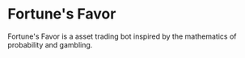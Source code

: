 # Fortune's Favor 

Fortune's Favor is a asset trading bot inspired by the mathematics of probability and gambling. 
